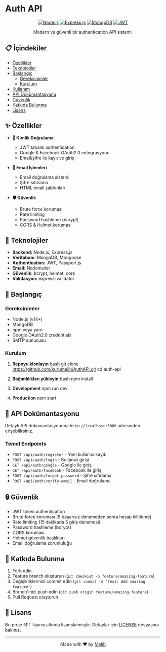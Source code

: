 # Auth API

<div align="center">

[![Node.js](https://img.shields.io/badge/Node.js-43853D?style=for-the-badge&logo=node.js&logoColor=white)](https://nodejs.org/)
[![Express.js](https://img.shields.io/badge/Express.js-404D59?style=for-the-badge)](https://expressjs.com/)
[![MongoDB](https://img.shields.io/badge/MongoDB-4EA94B?style=for-the-badge&logo=mongodb&logoColor=white)](https://www.mongodb.com/)
[![JWT](https://img.shields.io/badge/JWT-000000?style=for-the-badge&logo=JSON%20web%20tokens&logoColor=white)](https://jwt.io/)

Modern ve güvenli bir authentication API sistemi.

</div>

## 📋 İçindekiler

- [Özellikler](#-özellikler)
- [Teknolojiler](#-teknolojiler)
- [Başlangıç](#-başlangıç)
  - [Gereksinimler](#gereksinimler)
  - [Kurulum](#kurulum)
- [Kullanım](#-kullanım)
- [API Dokümantasyonu](#-api-dokümantasyonu)
- [Güvenlik](#-güvenlik)
- [Katkıda Bulunma](#-katkıda-bulunma)
- [Lisans](#-lisans)

## ✨ Özellikler

- **🔐 Kimlik Doğrulama**
  - JWT tabanlı authentication
  - Google & Facebook OAuth2.0 entegrasyonu
  - Email/şifre ile kayıt ve giriş

- **📧 Email İşlemleri**
  - Email doğrulama sistemi
  - Şifre sıfırlama
  - HTML email şablonları

- **🛡️ Güvenlik**
  - Brute force koruması
  - Rate limiting
  - Password hashleme (bcrypt)
  - CORS & Helmet koruması

## 🚀 Teknolojiler

- **Backend:** Node.js, Express.js
- **Veritabanı:** MongoDB, Mongoose
- **Authentication:** JWT, Passport.js
- **Email:** Nodemailer
- **Güvenlik:** bcrypt, helmet, cors
- **Validasyon:** express-validator

## 🏁 Başlangıç

### Gereksinimler

- Node.js (v14+)
- MongoDB
- npm veya yarn
- Google OAuth2.0 credentials
- SMTP sunucusu

### Kurulum

1. **Repoyu klonlayın**
bash
git clone https://github.com/kurumelih/AuthAPI.git
cd auth-api

2. **Bağımlılıkları yükleyin**
bash
npm install

3. **Development**
npm run dev

4. **Production**
npm start

## 📖 API Dokümantasyonu

Detaylı API dokümantasyonuna `http://localhost:3000` adresinden erişebilirsiniz.

### Temel Endpoints

- `POST /api/auth/register` - Yeni kullanıcı kaydı
- `POST /api/auth/login` - Kullanıcı girişi
- `GET /api/auth/google` - Google ile giriş
- `GET /api/auth/facebook` - Facebook ile giriş
- `POST /api/auth/forgot-password` - Şifre sıfırlama
- `POST /api/auth/verify-email` - Email doğrulama

## 🔒 Güvenlik

- JWT token authentication
- Brute force koruması (5 başarısız denemeden sonra hesap kilitleme)
- Rate limiting (15 dakikada 5 giriş denemesi)
- Password hashleme (bcrypt)
- CORS koruması
- Helmet güvenlik başlıkları
- Email doğrulama zorunluluğu

## 🤝 Katkıda Bulunma

1. Fork edin
2. Feature branch oluşturun (`git checkout -b feature/amazing-feature`)
3. Değişikliklerinizi commit edin (`git commit -m 'feat: Add amazing feature'`)
4. Branch'inizi push edin (`git push origin feature/amazing-feature`)
5. Pull Request oluşturun

## 📝 Lisans

Bu proje MIT lisansı altında lisanslanmıştır. Detaylar için [LICENSE](LICENSE) dosyasına bakınız.

---

<div align="center">
Made with ❤️ by <a href="https://github.com/kurumelih">Melih</a>
</div>
